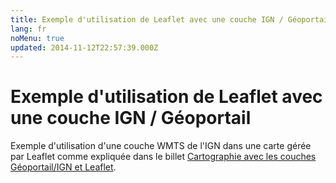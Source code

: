 ```yaml
---
title: Exemple d'utilisation de Leaflet avec une couche IGN / Géoportail
lang: fr
noMenu: true
updated: 2014-11-12T22:57:39.000Z
---
```


# Exemple d'utilisation de Leaflet avec une couche IGN / Géoportail

Exemple d'utilisation d'une couche WMTS de l'IGN dans une carte gérée par
Leaflet comme expliquée dans le billet [Cartographie avec les couches Géoportail/IGN et
Leaflet](/post/cartographie-api-geoportail-ign-leaflet).

<div id="map"></div>

<link rel="stylesheet" href="http://cdn.leafletjs.com/leaflet-0.7.3/leaflet.css">
<script src="http://cdn.leafletjs.com/leaflet-0.7.3/leaflet.js"></script>
<style>
#map {
    width: 100%;
    height: 350px;
}
</style>
<script>
(function (global, L) {
    "use strict";
    var layer;

    function layerUrl(key, layer) {
        return "http://wxs.ign.fr/" + key
            + "/geoportail/wmts?SERVICE=WMTS&REQUEST=GetTile&VERSION=1.0.0&"
            + "LAYER=" + layer + "&STYLE=normal&TILEMATRIXSET=PM&"
            + "TILEMATRIX={z}&TILEROW={y}&TILECOL={x}&FORMAT=image%2Fjpeg";
    }

    layer = L.tileLayer(
        layerUrl(
            "uohuygcpn5772t43fh8350g3", "GEOGRAPHICALGRIDSYSTEMS.MAPS"
        ),
        {attribution: '&copy; <a href="http://www.ign.fr/">IGN</a>'}
    );

    L.map('map', {
        layers: [layer],
        zoom: 15,
        center: [46.383661, 5.349518],
    });
})(window, L);
</script>
